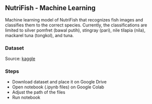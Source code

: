 ## NutriFish - Machine Learning
Machine learning model of NutriFish that recognizes fish images and classifies them to the correct species. Currently, the classifications are limited to silver pomfret (bawal putih), stingray (pari), nile tilapia (nila), mackarel tuna (tongkol), and tuna.

### Dataset
Source: [kaggle](https://www.kaggle.com/datasets/sorayasab/indonesian-fish-species)

### Steps
* Download dataset and place it on Google Drive
* Open notebook (.ipynb files) on Google Colab
* Adjust the path of the files
* Run notebook